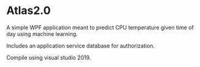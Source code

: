 # Atlas2.0

A simple WPF application meant to predict CPU temperature given time of day using machine learning.

Includes an application service database for authorization.

Compile using visual studio 2019.
